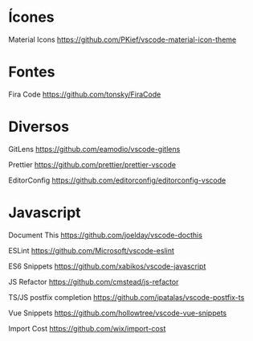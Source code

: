 # Ícones
Material Icons https://github.com/PKief/vscode-material-icon-theme

# Fontes
Fira Code https://github.com/tonsky/FiraCode

# Diversos

GitLens https://github.com/eamodio/vscode-gitlens

Prettier https://github.com/prettier/prettier-vscode

EditorConfig https://github.com/editorconfig/editorconfig-vscode

# Javascript
Document This https://github.com/joelday/vscode-docthis

ESLint https://github.com/Microsoft/vscode-eslint

ES6 Snippets https://github.com/xabikos/vscode-javascript

JS Refactor https://github.com/cmstead/js-refactor

TS/JS postfix completion https://github.com/ipatalas/vscode-postfix-ts

Vue Snippets https://github.com/hollowtree/vscode-vue-snippets

Import Cost https://github.com/wix/import-cost


